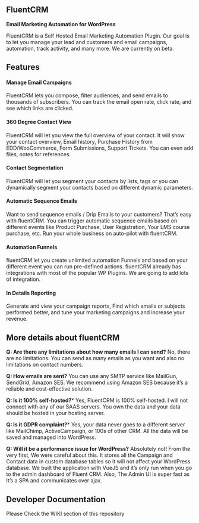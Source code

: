 FluentCRM
---
**Email Marketing Automation for WordPress**

FluentCRM is a Self Hosted Email Marketing Automation Plugin. Our goal is to let you manage your lead and customers and email campaigns, automation, track activity, and many more. We are currently on beta.


## Features

#### Manage Email Campaigns
FluentCRM lets you compose, filter audiences, and send emails to thousands of subscribers. You can track the email open rate, click rate, and see which links are clicked.

#### 360 Degree Contact View
FluentCRM will let you view the full overview of your contact. It will show your contact overview, Email history, Purchase History from EDD/WooCommerce, Form Submissions, Support Tickets. You can even add files, notes for references.

#### Contact Segmentation
FluentCRM will let you segment your contacts by lists, tags or you can dynamically segment your contacts based on different dynamic parameters.

#### Automatic Sequence Emails
Want to send sequence emails / Drip Emails to your customers? That’s easy with fluentCRM. You can trigger automatic sequence emails based on different events like Product Purchase, User Registration, Your LMS course purchase, etc. Run your whole business on auto-pilot with fluentCRM.


#### Automation Funnels
fluentCRM let you create unlimited automation Funnels and based on your different event you can run pre-defined actions. fluentCRM already has integrations with most of the popular WP Plugins. We are going to add lots of integration.

#### In Details Reporting
Generate and view your campaign reports, Find which emails or subjects performed better, and tune your marketing campaigns and increase your revenue.


More details about fluentCRM
---

**Q: Are there any limitations about how many emails I can send?**
No, there are no limitations. You can send as many emails as you want and also no limitations on contact numbers.

**Q: How emails are sent?**
You can use any SMTP service like MailGun, SendGrid, Amazon SES. We recommend using Amazon SES because it’s a reliable and cost-effective solution.

**Q: Is it 100% self-hosted?***
Yes, FluentCRM is 100% self-hosted. I will not connect with any of our SAAS servers. You own the data and your data should be hosted in your hosting server.

**Q: Is it GDPR complaint?***
Yes, your data never goes to a different server like MailChimp, ActiveCampaign, or 100s of other CRM. All the data will be saved and managed into WordPress.

**Q: Will it be a performance issue for WordPress?**
Absolutely not! From the very first, We were careful about this. It stores all the Campaign and Contact data in custom database tables so it will not affect your WordPress database. We built the application with VueJS and it’s only run when you go to the admin dashboard of Fluent CRM. Also, The Admin UI is super fast as It’s a SPA and communicates over ajax.

Developer Documentation
---
Please Check the WIKI section of this repository